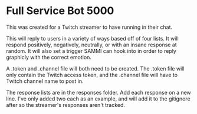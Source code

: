 # Full Service Bot 5000
This was created for a Twitch streamer to have running in their chat.

This will reply to users in a variety of ways based off of four lists. It will respond positively, negatively, neutrally, or with an insane response at random. 
It will also set a trigger SAMMI can hook into in order to reply graphicly with the correct emotion.

A .token and .channel file will both need to be created.
The .token file will only contain the Twitch access token, and the .channel file will have to Twitch channel name to post in.

The response lists are in the responses folder. Add each response on a new line.
I've only added two each as an example, and will add it to the gitignore after so the streamer's responses aren't tracked.